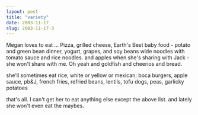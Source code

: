```yaml
---
layout: post
title: "variety"
date: 2003-11-17
slug: 2003-11-17-3
---
```


Megan loves to eat ... Pizza, grilled cheese, Earth&apos;s Best baby food  - potato and green bean dinner, yogurt, grapes, and soy beans wide noodles with tomato sauce and rice noodles. and apples when she&apos;s sharing with Jack - she won&apos;t share with me.  Oh yeah and goldfish and cheerios and bread.


she&apos;ll sometimes eat rice, white or yellow or mexican; boca burgers, apple sauce, pb&J, french fries, refried beans, lentils, tofu dogs, peas, garlicky potatoes

that&apos;s all.  I can&apos;t get her to eat anything else except the above list.  and lately she won&apos;t even eat the maybes.

